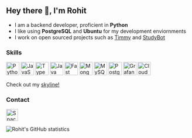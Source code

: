 ## Hey there 👋, I'm Rohit
- I am a backend developer, proficient in **Python**
- I like using **PostgreSQL** and **Ubuntu** for my development enviornments
- I work on open sourced projects such as [Timmy](https://github.com/School-Simplified/Timmy-SchoolSimplified) and [StudyBot](https://github.com/School-Simplified/StudyBot)

### Skills

<p align="left">
<a href="https://www.python.org/" target="_blank" rel="noreferrer"><img src="https://raw.githubusercontent.com/danielcranney/readme-generator/main/public/icons/skills/python-colored.svg" width="36" height="36" alt="Python" /></a>
<a href="https://developer.mozilla.org/en-US/docs/Web/JavaScript" target="_blank" rel="noreferrer"><img src="https://raw.githubusercontent.com/danielcranney/readme-generator/main/public/icons/skills/javascript-colored.svg" width="36" height="36" alt="JavaScript" /></a>
<a href="https://www.typescriptlang.org/" target="_blank" rel="noreferrer"><img src="https://raw.githubusercontent.com/danielcranney/readme-generator/main/public/icons/skills/typescript-colored.svg" width="36" height="36" alt="TypeScript" /></a>
<a href="https://www.oracle.com/java/" target="_blank" rel="noreferrer"><img src="https://raw.githubusercontent.com/danielcranney/readme-generator/main/public/icons/skills/java-colored.svg" width="36" height="36" alt="Java" /></a>
<a href="https://fastapi.tiangolo.com/" target="_blank" rel="noreferrer"><img src="https://raw.githubusercontent.com/danielcranney/readme-generator/main/public/icons/skills/fastapi-colored.svg" width="36" height="36" alt="Fast API" /></a>
<a href="https://www.mongodb.com/" target="_blank" rel="noreferrer"><img src="https://raw.githubusercontent.com/danielcranney/readme-generator/main/public/icons/skills/mongodb-colored.svg" width="36" height="36" alt="MongoDB" /></a>
<a href="https://www.python.org/" target="_blank" rel="noreferrer"><img src="https://skills.thijs.gg/icons?i=mysql&theme=dark" width="36" height="36" alt="MySQL" /></a>
<a href="https://www.python.org/" target="_blank" rel="noreferrer"><img src="https://skills.thijs.gg/icons?i=postgres&theme=dark" width="36" height="36" alt="Postgres" /></a>
<a href="https://www.python.org/" target="_blank" rel="noreferrer"><img src="https://skills.thijs.gg/icons?i=grafana&theme=dark" width="36" height="36" alt="Grafana" /></a>
<a href="https://www.python.org/" target="_blank" rel="noreferrer"><img src="https://skills.thijs.gg/icons?i=cloudflare&theme=dark" width="36" height="36" alt="CloudFlare" /></a>
</p>

Check out my [skyline!](https://skyline.github.com/space-turtle0/2021)

### Contact

<p align="left"> <a href="https://discord.com/users/409152798609899530" target="_blank" rel="noreferrer"><img src="https://raw.githubusercontent.com/danielcranney/readme-generator/main/public/icons/socials/discord.svg" width="32" height="32" alt="SpaceTurtle#2587" /></a> </p>

<img alt="Rohit's GitHub statistics" src="https://github-readme-stats.vercel.app/api?username=Space-Turtle0&count_private=true&title_color=FFFFFF&text_color=5865F2&bg_color=0d1117&border_color=23272A&border_radius=25">
